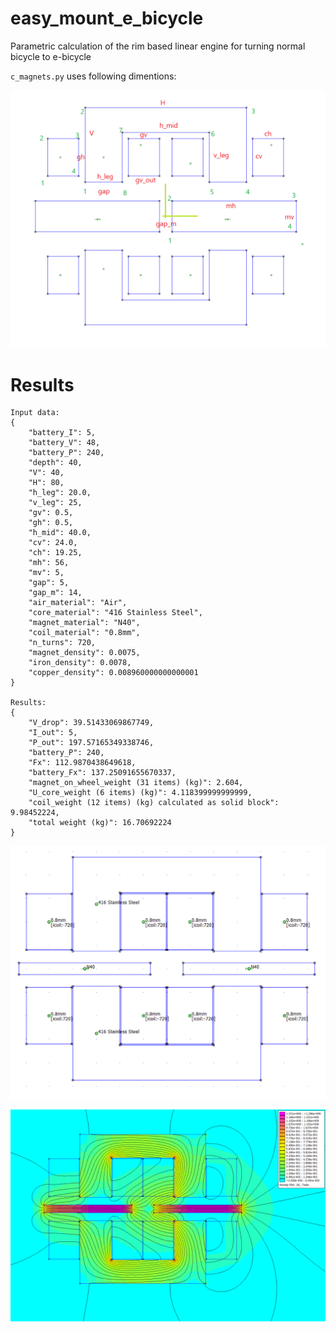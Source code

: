 easy_mount_e_bicycle
====================

Parametric calculation of the rim based linear engine for turning normal bicycle to e-bicycle

`c_magnets.py` uses following dimentions:

![parametric task](./dimentions_points.png)


Results
=======


```
Input data:
{
    "battery_I": 5,
    "battery_V": 48,
    "battery_P": 240,
    "depth": 40,
    "V": 40,
    "H": 80,
    "h_leg": 20.0,
    "v_leg": 25,
    "gv": 0.5,
    "gh": 0.5,
    "h_mid": 40.0,
    "cv": 24.0,
    "ch": 19.25,
    "mh": 56,
    "mv": 5,
    "gap": 5,
    "gap_m": 14,
    "air_material": "Air",
    "core_material": "416 Stainless Steel",
    "magnet_material": "N40",
    "coil_material": "0.8mm",
    "n_turns": 720,
    "magnet_density": 0.0075,
    "iron_density": 0.0078,
    "copper_density": 0.008960000000000001
}

Results:
{
    "V_drop": 39.51433069867749,
    "I_out": 5,
    "P_out": 197.57165349338746,
    "battery_P": 240,
    "Fx": 112.9870438649618,
    "battery_Fx": 137.25091655670337,
    "magnet_on_wheel_weight (31 items) (kg)": 2.604,
    "U_core_weight (6 items) (kg)": 4.118399999999999,
    "coil_weight (12 items) (kg) calculated as solid block": 9.98452224,
    "total weight (kg)": 16.70692224
}
```


![definition](./results/definition.png)

![fields](./results/field.png)